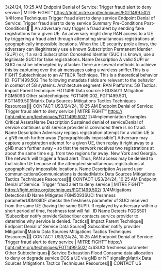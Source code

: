 3/24/24, 10:25 AM Endpoint Denial of Service: Trigger fraud alert to deny service | MITRE FiGHT™
https://ﬁght.mitre.org/techniques/FGT1499.502/ 1/4Home Techniques Trigger fraud alert to deny service
Endpoint Denial of Service:
Trigger fraud alert to deny service
Summary
Pre-Conditions
Post-Conditions󰅂 󰅂
An adversary may trigger a fraud alert by sending fake
registrations for a given UE.
An adversary might deny RAN access to a UE by triggering a
fraud alert through attempting simultaneous registrations at
geographically impossible locations. When the UE security
pro le allows, the adversary can illegitimately use a known
Subscription Permanent Identi er (SUPI) or, if a valid
Subscription Concealed Identi er (SUCI) is known, use a
legitimate SUCI for false registrations.
Name Description
A valid SUPI or SUCI must be
intercepted by attacker.There are several
methods to achieve this
by capturing over the air
messages using a
wireless sniffer.This is a FiGHT
Subtechnique to an ATT&CK
Technique.
This is a theoretical behavior
ID: FGT1499.502
The following metadata
fields are relevant to the
behavior in context of 5G
systems.
Architecture segment: RAN
Platforms: 5G
Tactics: Impact
Parent technique: FGT1499
Data source: FGDS5011
Mitigation: FGM5093
Other subtechniques:
FGT1499.002,
FGT1499.501, FGT1499.503Matrix Data Sources Mitigations Tactics Techniques Resources󰍝󰇙
CONTACT US3/24/24, 10:25 AM Endpoint Denial of Service: Trigger fraud alert to deny service | MITRE FiGHT™
https://ﬁght.mitre.org/techniques/FGT1499.502/ 2/4Implementation Examples
Critical AssetsName Description
Sustained denial of serviceDenial of service
continues until service
provider is convinced
there is no fraud.
Name Description
Adversary replays registration
attempt for a victim UE to a gNB
much further away
(“geographically impossible”).Adversary may capture
a registration attempt
for a given UE, then
replay it right away to a
gNB much further away
– so that the network
receives two
registrations at about
the same time e.g. from
two regions far away:
New York and Georgia.
The network will trigger
a fraud alert. Thus, RAN
access may be denied
to that victim UE
because of the
attempted
simultaneous
registrations at
geographically
impossible locations.
Name Description
Assured user communicationsCommunications is
deniedMatrix Data Sources Mitigations Tactics Techniques Resources󰍝󰇙
CONTACT US3/24/24, 10:25 AM Endpoint Denial of Service: Trigger fraud alert to deny service | MITRE FiGHT™
https://ﬁght.mitre.org/techniques/FGT1499.502/ 3/4Mitigations
DetectionsID Name Mitigates
FGM5093SUCI freshness
parameterUDM/SIDF checks the
freshness parameter of
SUCI received from the
same UE (having the
same SUPI). If replayed
by adversary within a
short period of time,
freshness test will fail.
ID Name Detects
FGDS501
1Subscriber notify
providerSubscriber contacts
service provider to
determine why service
is denied.
Tactics󰅀
Impact
Parent Technique󰅀
Endpoint Denial of Service
Data Source󰅀
Subscriber notify provider
Mitigation󰅀Matrix Data Sources Mitigations Tactics Techniques Resources󰍝󰇙
CONTACT US3/24/24, 10:25 AM Endpoint Denial of Service: Trigger fraud alert to deny service | MITRE FiGHT™
https://ﬁght.mitre.org/techniques/FGT1499.502/ 4/4SUCI freshness parameter
Other Subtechniques󰅀
Service Exhaustion Flood
Consume data allocation to deny or degrade service
DOS a UE via gNB or NF signalingMatrix Data Sources Mitigations Tactics Techniques Resources󰍝󰇙
CONTACT US